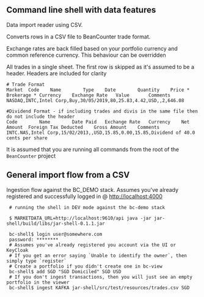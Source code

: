 ## Command line shell with data features

Data import reader using CSV.

Converts rows in a CSV file to BeanCounter trade format.  

Exchange rates are back filled based on your portfolio currency and common reference currency. This behaviour can be overridden

All trades in a single sheet.  The first row is skipped as it's assumed to be a header.  Headers are included for clarity

```csv
# Trade Format
Market	Code	Name	    Type	Date	    Quantity	Price *	Brokerage *	Currency	Exchange Rate	Value	    Comments
NASDAQ,INTC,Intel Corp,Buy,30/05/2019,80,25.83,4.42,USD,,2,646.08

#Dividend Format - if including trades and divis in the same file then do not include the header 
Code	    Name	    Date Paid	Exchange Rate	Currency	Net Amount	Foreign Tax Deducted	Gross Amount	Comments
INTC.NAS,Intel Corp,15/02/2013,,USD,15.85,0.00,15.85,Dividend of 40.0 cents per share
```
    
It is assumed that you are running all commands from the root of the `BeanCounter` project

## General import flow from a CSV
Ingestion flow against the BC_DEMO stack.  Assumes you've already registered and successfully logged in @ <http://localhost:4000>
```shell script
 # running the shell in DEV mode against the bc-demo stack

 $ MARKETDATA_URL=http://localhost:9610/api java -jar jar-shell/build/libs/jar-shell-0.1.1.jar

 bc-shell$ login user@somewhere.com
 password: ********
 # Assumes you've already registered you account via the UI or KeyCloak
 # If you get an error saying `Unable to identify the owner`, then simply type `register`
 # Create a portfolio if you didn't create one in bc-view
 bc-shell$ add SGD "SGD Domiciled" SGD USD
 # If you don't ingest transactions, then you will just see an empty portfolio in the viewer
 bc-shell$ ingest KAFKA jar-shell/src/test/resources/trades.csv SGD
```
